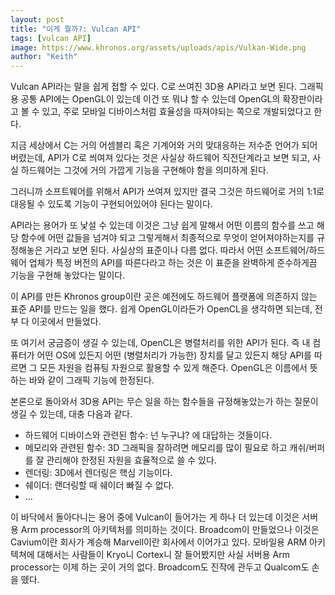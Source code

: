 ```yaml
---
layout: post
title: "이게 뭘까?: Vulcan API"
tags: [vulcan API]
image: https://www.khronos.org/assets/uploads/apis/Vulkan-Wide.png
author: "Keith"
---
```


Vulcan API라는 말을 쉽게 접할 수 있다. C로 쓰여진 3D용 API라고 보면 된다. 그래픽용 공통 API에는 OpenGL이 있는데 이건 또 뭐냐 할 수 있는데 OpenGL의 확장판이라고 볼 수 있고, 주로 모바일 디바이스처럼 효율성을 따져야되는 쪽으로 개발되었다고 한다. 

지금 세상에서 C는 거의 어셈블리 혹은 기계어와 거의 맞대응하는 저수준 언어가 되어버렸는데, API가 C로 씌여져 있다는 것은 사실상 하드웨어 직전단계라고 보면 되고, 사실 하드웨어는 그것에 거의 가깝게 기능을 구현해야 함을 의미하게 된다. 

그러니까 소프트웨어를 위해서 API가 쓰여져 있지만 결국 그것은 하드웨어로 거의 1:1로 대응될 수 있도록 기능이 구현되어있어야 된다는 말이다. 

API라는 용어가 또 낯설 수 있는데 이것은 그냥 쉽게 말해서 어떤 이름의 함수를 쓰고 해당 함수에 어떤 값들을 넘겨야 되고 그렇게해서 최종적으로 무엇이 얻어져야하는지를 규정해놓은 거라고 보면 된다. 사실상의 표준이나 다름 없다. 따라서 어떤 소프트웨어/하드웨어 업체가 특정 버전의 API를 따른다라고 하는 것은 이 표준을 완벽하게 준수하게끔 기능을 구현해 놓았다는 말이다. 

이 API를 만든 Khronos group이란 곳은 예전에도 하드웨어 플랫폼에 의존하지 않는 표준 API를 만드는 일을 했다. 쉽게 OpenGL이라든가 OpenCL을 생각하면 되는데, 전부 다 이곳에서 만들었다. 

또 여기서 궁금증이 생길 수 있는데, OpenCL은 병렬처리를 위한 API가 된다. 즉 내 컴퓨터가 어떤 OS에 있든지 어떤 (병렬처리가 가능한) 장치를 달고 있든지 해당 API를 따르면 그 모든 자원을 컴퓨팅 자원으로 활용할 수 있게 해준다. OpenGL은 이름에서 뜻하는 바와 같이 그래픽 기능에 한정된다.

본론으로 돌아와서 3D용 API는 무슨 일을 하는 함수들을 규정해놓았는가 하는 질문이 생길 수 있는데, 대충 다음과 같다.

- 하드웨어 디바이스와 관련된 함수: 넌 누구냐? 에 대답하는 것들이다.
- 메모리와 관련된 함수: 3D 그래픽을 잘하려면 메모리를 많이 필요로 하고 캐쉬/버퍼를 잘 관리해야 한정된 자원을 효율적으로 쓸 수 있다.
- 렌더링: 3D에서 렌더링은 핵심 기능이다.
- 쉐이더: 랜더링할 때 쉐이더 빠질 수 없다.
- ...
  

이 바닥에서 돌아다니는 용어 중에 Vulcan이 들어가는 게 하나 더 있는데 이것은 서버용 Arm processor의 아키텍처를 의미하는 것이다. Broadcom이 만들었으나 이것은 Cavium이란 회사가 계승해 Marvell이란 회사에서 이어가고 있다. 모바일용 ARM 아키텍쳐에 대해서는 사람들이 Kryo니 Cortex니 잘 들어봤지만 사실 서버용 Arm processor는 이제 하는 곳이 거의 없다. Broadcom도 진작에 관두고 Qualcom도 손을 뗐다. 